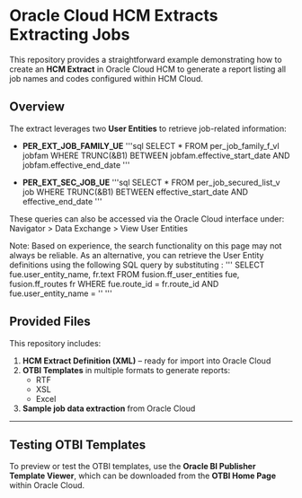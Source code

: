 # Oracle Cloud HCM Extracts Extracting Jobs

This repository provides a straightforward example demonstrating how to create an **HCM Extract** in Oracle Cloud HCM to generate a report listing all job names and codes configured within HCM Cloud.

## Overview

The extract leverages two **User Entities** to retrieve job-related information:

- **PER_EXT_JOB_FAMILY_UE**
'''sql
SELECT * 
  FROM per_job_family_f_vl jobfam 
 WHERE TRUNC(&B1) BETWEEN jobfam.effective_start_date AND jobfam.effective_end_date
'''

- **PER_EXT_SEC_JOB_UE**
'''sql
SELECT * 
  FROM per_job_secured_list_v job 
 WHERE TRUNC(&B1) BETWEEN effective_start_date AND effective_end_date
'''

These queries can also be accessed via the Oracle Cloud interface under:
Navigator > Data Exchange > View User Entities

Note: Based on experience, the search functionality on this page may not always be reliable.
As an alternative, you can retrieve the User Entity definitions using the following SQL query by substituting <UserEntityName>:
'''
SELECT fue.user_entity_name,
       fr.text
  FROM fusion.ff_user_entities fue,
       fusion.ff_routes fr
 WHERE fue.route_id = fr.route_id
   AND fue.user_entity_name = '<UserEntityName>'
'''

## Provided Files

This repository includes:

1. **HCM Extract Definition (XML)** – ready for import into Oracle Cloud  
2. **OTBI Templates** in multiple formats to generate reports:  
   - RTF  
   - XSL  
   - Excel  
3. **Sample job data extraction** from Oracle Cloud

---

## Testing OTBI Templates

To preview or test the OTBI templates, use the **Oracle BI Publisher Template Viewer**, which can be downloaded from the **OTBI Home Page** within Oracle Cloud.



